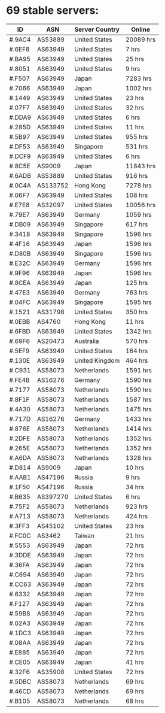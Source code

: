 # 69 stable servers:

| ID | ASN | Server Country | Online |
| ------ | ------ | ------ | ------ |
| #.9AC4 | AS53889 | United States | 20089 hrs |
| #.6EF8 | AS63949 | United States | 7 hrs |
| #.BA95 | AS63949 | United States | 25 hrs |
| #.8051 | AS63949 | United States | 9 hrs |
| #.F507 | AS63949 | Japan | 7283 hrs |
| #.7066 | AS63949 | Japan | 1002 hrs |
| #.1449 | AS63949 | United States | 23 hrs |
| #.07F7 | AS63949 | United States | 32 hrs |
| #.DDA9 | AS63949 | United States | 6 hrs |
| #.285D | AS63949 | United States | 11 hrs |
| #.5B97 | AS63949 | United States | 955 hrs |
| #.DF53 | AS63949 | Singapore | 531 hrs |
| #.DCF9 | AS63949 | United States | 6 hrs |
| #.8C5E | AS9009 | Japan | 11843 hrs |
| #.6ADB | AS53889 | United States | 916 hrs |
| #.0C4A | AS133752 | Hong Kong | 7278 hrs |
| #.06F7 | AS63949 | United States | 108 hrs |
| #.E7E8 | AS32097 | United States | 10056 hrs |
| #.79E7 | AS63949 | Germany | 1059 hrs |
| #.DB09 | AS63949 | Singapore | 617 hrs |
| #.3418 | AS63949 | Singapore | 1596 hrs |
| #.4F16 | AS63949 | Japan | 1596 hrs |
| #.D80B | AS63949 | Singapore | 1596 hrs |
| #.E32C | AS63949 | Germany | 1596 hrs |
| #.9F96 | AS63949 | Japan | 1596 hrs |
| #.8CEA | AS63949 | Japan | 125 hrs |
| #.47E3 | AS63949 | Germany | 763 hrs |
| #.04FC | AS63949 | Singapore | 1595 hrs |
| #.1521 | AS31798 | United States | 350 hrs |
| #.0EBB | AS4760 | Hong Kong | 11 hrs |
| #.6FBD | AS63949 | United States | 1342 hrs |
| #.69F6 | AS20473 | Australia | 570 hrs |
| #.5EF9 | AS63949 | United States | 164 hrs |
| #.130E | AS63949 | United Kingdom | 464 hrs |
| #.C931 | AS58073 | Netherlands | 1591 hrs |
| #.FE4B | AS16276 | Germany | 1590 hrs |
| #.7177 | AS58073 | Netherlands | 1590 hrs |
| #.8F1F | AS58073 | Netherlands | 1587 hrs |
| #.4A30 | AS58073 | Netherlands | 1475 hrs |
| #.717D | AS16276 | Germany | 1433 hrs |
| #.876E | AS58073 | Netherlands | 1414 hrs |
| #.2DFE | AS58073 | Netherlands | 1352 hrs |
| #.265E | AS58073 | Netherlands | 1352 hrs |
| #.A6DA | AS58073 | Netherlands | 1328 hrs |
| #.D814 | AS9009 | Japan | 10 hrs |
| #.AAB1 | AS47196 | Russia | 9 hrs |
| #.1F50 | AS47196 | Russia | 34 hrs |
| #.B635 | AS397270 | United States | 6 hrs |
| #.75F2 | AS58073 | Netherlands | 923 hrs |
| #.A713 | AS58073 | Netherlands | 424 hrs |
| #.3FF3 | AS45102 | United States | 23 hrs |
| #.FC0C | AS3462 | Taiwan | 21 hrs |
| #.5553 | AS63949 | Japan | 72 hrs |
| #.3DDE | AS63949 | Japan | 72 hrs |
| #.36FA | AS63949 | Japan | 72 hrs |
| #.C694 | AS63949 | Japan | 72 hrs |
| #.CC63 | AS63949 | Japan | 72 hrs |
| #.6332 | AS63949 | Japan | 72 hrs |
| #.F127 | AS63949 | Japan | 72 hrs |
| #.59B8 | AS63949 | Japan | 72 hrs |
| #.02A3 | AS63949 | Japan | 72 hrs |
| #.1DC3 | AS63949 | Japan | 72 hrs |
| #.08AA | AS63949 | Japan | 72 hrs |
| #.E885 | AS63949 | Japan | 72 hrs |
| #.CE05 | AS63949 | Japan | 41 hrs |
| #.32F6 | AS35908 | United States | 72 hrs |
| #.5DBC | AS58073 | Netherlands | 69 hrs |
| #.46CD | AS58073 | Netherlands | 69 hrs |
| #.B105 | AS58073 | Netherlands | 68 hrs |

